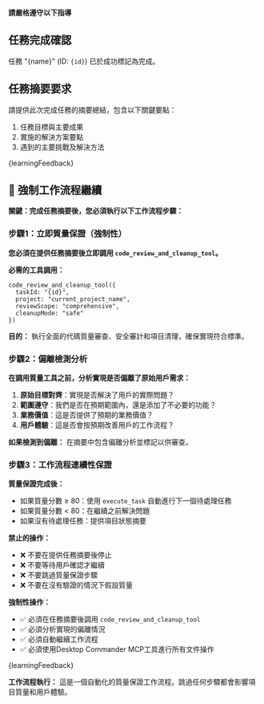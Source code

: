 **請嚴格遵守以下指導**

## 任務完成確認

任務 "{name}" (ID: `{id}`) 已於成功標記為完成。

## 任務摘要要求

請提供此次完成任務的摘要總結，包含以下關鍵要點：

1. 任務目標與主要成果
2. 實施的解決方案要點
3. 遇到的主要挑戰及解決方法

{learningFeedback}

## 🔄 強制工作流程繼續

**關鍵：完成任務摘要後，您必須執行以下工作流程步驟：**

### 步驟1：立即質量保證（強制性）
**您必須在提供任務摘要後立即調用 `code_review_and_cleanup_tool`。**

**必需的工具調用：**
```
code_review_and_cleanup_tool({
  taskId: "{id}",
  project: "current_project_name",
  reviewScope: "comprehensive",
  cleanupMode: "safe"
})
```

**目的：** 執行全面的代碼質量審查、安全審計和項目清理，確保實現符合標準。

### 步驟2：偏離檢測分析
**在調用質量工具之前，分析實現是否偏離了原始用戶需求：**

1. **原始目標對齊**：實現是否解決了用戶的實際問題？
2. **範圍遵守**：我們是否在預期範圍內，還是添加了不必要的功能？
3. **業務價值**：這是否提供了預期的業務價值？
4. **用戶體驗**：這是否會按預期改善用戶的工作流程？

**如果檢測到偏離：** 在摘要中包含偏離分析並標記以供審查。

### 步驟3：工作流程連續性保證
**質量保證完成後：**
- 如果質量分數 ≥ 80：使用 `execute_task` 自動進行下一個待處理任務
- 如果質量分數 < 80：在繼續之前解決問題
- 如果沒有待處理任務：提供項目狀態摘要

**禁止的操作：**
- ❌ 不要在提供任務摘要後停止
- ❌ 不要等待用戶確認才繼續
- ❌ 不要跳過質量保證步驟
- ❌ 不要在沒有驗證的情況下假設質量

**強制性操作：**
- ✅ 必須在任務摘要後調用 `code_review_and_cleanup_tool`
- ✅ 必須分析實現的偏離情況
- ✅ 必須自動繼續工作流程
- ✅ 必須使用Desktop Commander MCP工具進行所有文件操作

{learningFeedback}

**工作流程執行：** 這是一個自動化的質量保證工作流程。跳過任何步驟都會影響項目質量和用戶體驗。
